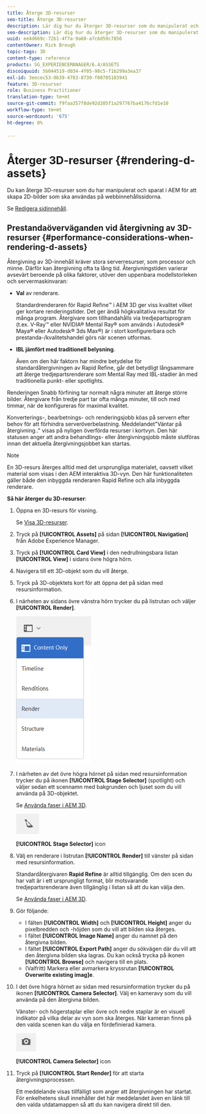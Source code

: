 ```yaml
---
title: Återge 3D-resurser
seo-title: Återge 3D-resurser
description: Lär dig hur du återger 3D-resurser som du manipulerat och sparat i AEM för att skapa 2D-bilder för dina webbsidor.
seo-description: Lär dig hur du återger 3D-resurser som du manipulerat och sparat i AEM för att skapa 2D-bilder för dina webbsidor.
uuid: ee4d669c-72b1-4f7a-9a68-a7c6d59c7856
contentOwner: Rick Brough
topic-tags: 3D
content-type: reference
products: SG_EXPERIENCEMANAGER/6.4/ASSETS
discoiquuid: 5b044519-d034-4f05-98c5-f1b299a3ea37
exl-id: 3eecec53-0b39-4783-8730-f08705183941
feature: 3D-resurser
role: Business Practitioner
translation-type: tm+mt
source-git-commit: f9faa357f8de92d205f1a297767ba4176cfd1e10
workflow-type: tm+mt
source-wordcount: '675'
ht-degree: 0%

---
```


# Återger 3D-resurser {#rendering-d-assets}

Du kan återge 3D-resurser som du har manipulerat och sparat i AEM för att skapa 2D-bilder som ska användas på webbinnehållssidorna.

Se [Redigera sidinnehåll](/help/sites-authoring/qg-page-authoring.md#editing-your-page-content).

## Prestandaöverväganden vid återgivning av 3D-resurser {#performance-considerations-when-rendering-d-assets}

Återgivning av 3D-innehåll kräver stora serverresurser, som processor och minne. Därför kan återgivning ofta ta lång tid. Återgivningstiden varierar avsevärt beroende på olika faktorer, utöver den uppenbara modellstorleken och servermaskinvaran:

* **Val** av renderare.

   Standardrenderaren för Rapid Refine™ i AEM 3D ger viss kvalitet vilket ger kortare renderingstider. Det ger ändå högkvalitativa resultat för många program. Återgivare som tillhandahålls via tredjepartsprogram (t.ex. V-Ray™ eller NVIDIA® Mental Ray® som används i Autodesk® Maya® eller Autodesk® 3ds Max®) är i stort konfigurerbara och prestanda-/kvalitetshandel görs när scenen utformas.

* **IBL jämfört med traditionell belysning**.

   Även om den här faktorn har mindre betydelse för standardåtergivningen av Rapid Refine, går det betydligt långsammare att återge tredjepartsrenderare som Mental Ray med IBL-stadier än med traditionella punkt- eller spotlights.

Renderingen Snabb förfining tar normalt några minuter att återge större bilder. Återgivare från tredje part tar ofta många minuter, till och med timmar, när de konfigureras för maximal kvalitet.

Konverterings-, bearbetnings- och renderingsjobb köas på servern efter behov för att förhindra serveröverbelastning. Meddelandet&quot;Väntar på återgivning..&quot; visas på nyligen överförda resurser i kortvyn. Den här statusen anger att andra behandlings- eller återgivningsjobb måste slutföras innan det aktuella återgivningsjobbet kan startas.

>[!NOTE]
>
>En 3D-resurs återges alltid med det ursprungliga materialet, oavsett vilket material som visas i den AEM interaktiva 3D-vyn. Den här funktionaliteten gäller både den inbyggda renderaren Rapid Refine och alla inbyggda renderare.

**Så här återger du 3D-resurser**:

1. Öppna en 3D-resurs för visning.

   Se [Visa 3D-resurser](viewing-3d-assets.md).

1. Tryck på **[!UICONTROL Assets]** på sidan **[!UICONTROL Navigation]** från Adobe Experience Manager.
1. Tryck på **[!UICONTROL Card View]** i den nedrullningsbara listan **[!UICONTROL View]** i sidans övre högra hörn.
1. Navigera till ett 3D-objekt som du vill återge.
1. Tryck på 3D-objektets kort för att öppna det på sidan med resursinformation.
1. I närheten av sidans övre vänstra hörn trycker du på listrutan och väljer **[!UICONTROL Render]**.

   ![chlimage_1-369](assets/chlimage_1-369.png)

1. I närheten av det övre högra hörnet på sidan med resursinformation trycker du på ikonen **[!UICONTROL Stage Selector]** (spotlight) och väljer sedan ett scennamn med bakgrunden och ljuset som du vill använda på 3D-objektet.

   Se [Använda faser i AEM 3D](about-the-use-of-stages-in-aem-3d.md).

   ![chlimage_1-370](assets/chlimage_1-370.png)

   **[!UICONTROL Stage Selector]** icon

1. Välj en renderare i listrutan **[!UICONTROL Render]** till vänster på sidan med resursinformation.

   Standardåtergivaren **Rapid Refine** är alltid tillgänglig. Om den scen du har valt är i ett ursprungligt format, blir motsvarande tredjepartsrenderare även tillgänglig i listan så att du kan välja den.

   Se [Använda faser i AEM 3D](about-the-use-of-stages-in-aem-3d.md).

1. Gör följande:

   * I fälten **[!UICONTROL Width]** och **[!UICONTROL Height]** anger du pixelbredden och -höjden som du vill att bilden ska återges.
   * I fältet **[!UICONTROL Image Name]** anger du namnet på den återgivna bilden.
   * I fältet **[!UICONTROL Export Path]** anger du sökvägen där du vill att den återgivna bilden ska lagras. Du kan också trycka på ikonen **[!UICONTROL Browse]** och navigera till en plats.
   * (Valfritt) Markera eller avmarkera kryssrutan **[!UICONTROL Overwrite existing imag]e**.

1. I det övre högra hörnet av sidan med resursinformation trycker du på ikonen **[!UICONTROL Camera Selector]**. Välj en kameravy som du vill använda på den återgivna bilden.

   Vänster- och högerstaplar eller övre och nedre staplar är en visuell indikator på vilka delar av vyn som ska återges. När kameran finns på den valda scenen kan du välja en fördefinierad kamera.

   ![chlimage_1-371](assets/chlimage_1-371.png)

   **[!UICONTROL Camera Selector]** icon

1. Tryck på **[!UICONTROL Start Render]** för att starta återgivningsprocessen.

   Ett meddelande visas tillfälligt som anger att återgivningen har startat. För enkelhetens skull innehåller det här meddelandet även en länk till den valda utdatamappen så att du kan navigera direkt till den.
